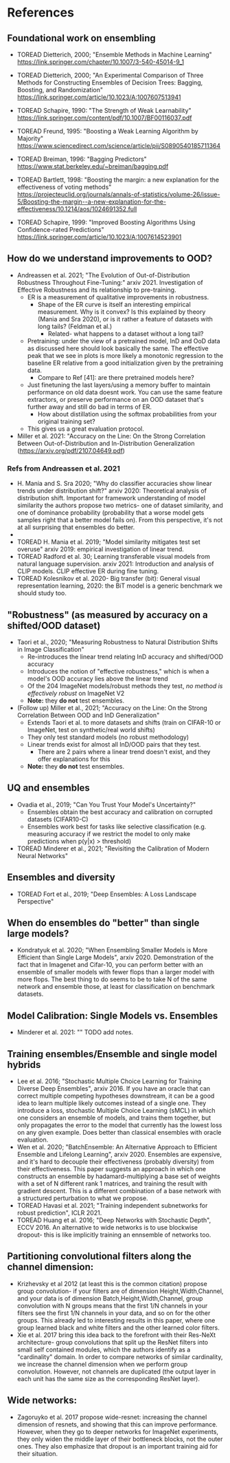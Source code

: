 # References 
 
## Foundational work on ensembling

- TOREAD Dietterich, 2000; "Ensemble Methods in Machine Learning" https://link.springer.com/chapter/10.1007/3-540-45014-9_1 
- TOREAD Dietterich, 2000; "An Experimental Comparison of Three Methods for Constructing Ensembles of Decision Trees: Bagging, Boosting, and Randomization" https://link.springer.com/article/10.1023/A:1007607513941

- TOREAD Schapire, 1990: "The Strength of Weak Learnability" https://link.springer.com/content/pdf/10.1007/BF00116037.pdf
- TOREAD Freund, 1995: "Boosting a Weak Learning Algorithm by Majority" https://www.sciencedirect.com/science/article/pii/S0890540185711364
- TOREAD Breiman, 1996: "Bagging Predictors" https://www.stat.berkeley.edu/~breiman/bagging.pdf
- TOREAD Bartlett, 1998: "Boosting the margin: a new explanation for the effectiveness of voting methods" https://projecteuclid.org/journals/annals-of-statistics/volume-26/issue-5/Boosting-the-margin--a-new-explanation-for-the-effectiveness/10.1214/aos/1024691352.full
- TOREAD Schapire, 1999: "Improved Boosting Algorithms Using Confidence-rated Predictions" https://link.springer.com/article/10.1023/A:1007614523901

## How do we understand improvements to OOD? 

- Andreassen et al. 2021; "The Evolution of Out-of-Distribution Robustness Throughout Fine-Tuning:" arxiv 2021. Investigation of Effective Robustness and its relationship to pre-training. 
    - ER is a measurement of qualitative improvements in robustness. 
        - Shape of the ER curve is itself an interesting empirical measurement. Why is it convex? Is this explained by theory (Mania and Sra 2020), or is it rather a feature of datasets with long tails? (Feldman et al.)
            - Related- what happens to a dataset without a long tail?  
    - Pretraining: under the view of a pretrained model, InD and OoD data as discussed here should look basically the same. The effective peak that we see in plots is more likely a monotonic regression to the baseline ER relative from a good initialization given by the pretraining data. 
        - Compare to Ref [41]: are there pretrained models here? 
    - Just finetuning the last layers/using a memory buffer to maintain performance on old data doesnt work. You can use the same feature extractors, or preserve performance on an OOD dataset that's further away and still do bad in terms of ER. 
        - How about distillation using the softmax probabilities from your original training set?  
    - This gives us a great evaluation protocol.
- Miller et al. 2021: "Accuracy on the Line: On the Strong Correlation Between Out-of-Distribution and In-Distribution Generalization (https://arxiv.org/pdf/2107.04649.pdf)

### Refs from Andreassen et al. 2021

- H. Mania and S. Sra 2020; "Why do classifier accuracies show linear trends under distribution shift?" arxiv 2020: Theoretical analysis of distribution shift. Important for framework understanding of model similarity the authors propose two metrics- one of dataset similarity, and one of dominance probability (probability that a worse model gets samples right that a better model fails on). From this perspective, it's not at all surprising that ensembles do better. 
- 
- TOREAD H. Mania et al. 2019; "Model similarity mitigates test set overuse" arxiv 2019: empirical investigation of linear trend. 
- TOREAD Radford et al. 30; Learning transferable visual models from natural language supervision. arxiv 2021: Introduction and analysis of CLIP models. CLIP effective ER during fine tuning. 
- TOREAD Kolesnikov et al. 2020- Big transfer (bit): General visual representation learning, 2020: the BiT model is a generic benchmark we should study too.

## "Robustness" (as measured by accuracy on a shifted/OOD dataset)

- Taori et al., 2020; "Measuring Robustness to Natural Distribution Shifts in Image Classification"
  - Re-introduces the linear trend relating InD accuracy and shifted/OOD accuracy
  - Introduces the notion of "effective robustness," which is when a model's OOD accuracy lies above the linear trend
  - Of the 204 ImageNet models/robust methods they test, *no method is effectively robust* on ImageNet V2
  - **Note:** they **do not** test ensembles.
- (Follow up) Miller et al., 2021; "Accuracy on the Line: On the Strong Correlation Between OOD and InD Generalization"
  - Extends Taori et al. to more datasets and shifts (train on CIFAR-10 or ImageNet, test on synthetic/real world shifts)
  - They only test standard models (no robust methodology)
  - Linear trends exist for almost all InD/OOD pairs that they test.
     - There are 2 pairs where a linear trend doesn't exist, and they offer explanations for this
  - **Note:** they **do not** test ensembles.

## UQ and ensembles

- Ovadia et al., 2019; "Can You Trust Your Model's Uncertainty?"
  - Ensembles obtain the best accuracy and calibration on corrupted datasets (CIFAR10-C)
  - Ensembles work best for tasks like selective classification (e.g. measuring accuracy if we restrict the model to only make predictions when p(y|x) > threshold)
- TOREAD Minderer et al., 2021; "Revisiting the Calibration of Modern Neural Networks"

## Ensembles and diversity

- TOREAD Fort et al., 2019; "Deep Ensembles: A Loss Landscape Perspective"

## When do ensembles do "better" than single large models? 

- Kondratyuk et al. 2020; "When Ensembling Smaller Models is More Efficient than Single Large Models", arxiv 2020. Demonstration of the fact that in Imagenet and Cifar-10, you can perform better with an ensemble of smaller models with fewer flops than a larger model with more flops. The best thing to do seems to be to take N of the same network and ensemble those, at least for classification on benchmark datasets. 

## Model Calibration: Single Models vs. Ensembles

- Minderer et al. 2021: "" TODO add notes. 

## Training ensembles/Ensemble and single model hybrids 

- Lee et al. 2016; "Stochastic Multiple Choice Learning for Training Diverse Deep Ensembles", arxiv 2016. If you have an oracle that can correct multiple competing hypotheses downstream, it can be a good idea to learn multiple likely outcomes instead of a single one. They introduce a loss, stochastic Multiple Choice Learning (sMCL) in which one considers an ensemble of models, and trains them together, but only propagates the error to the model that currently has the lowest loss on any given example. Does better than classical ensembles with oracle evaluation. 
- Wen et al. 2020; "BatchEnsemble: An Alternative Approach to Efficient Ensemble and Lifelong Learning", arxiv 2020. Ensembles are expensive, and it's hard to decouple their effectiveness (probably diversity) from their effectiveness. This paper suggests an approach in which one constructs an ensemble by hadamard-multiplying a base set of weights with a set of N different rank 1 matrices, and training the result with gradient descent. This is a different combination of a base network with a structured perturbation to what we propose.
- TOREAD Havasi et al. 2021; "Training independent subnetworks for robust prediction", ICLR 2021.
- TOREAD Huang et al. 2016; "Deep Networks with Stochastic Depth", ECCV 2016. An alternative to wide networks is to use blockwise dropout- this is like implicitly training an ennsemble of networks too. 

## Partitioning convolutional filters along the channel dimension: 

- Krizhevsky et al 2012 (at least this is the common citation) propose group convolution- if your filters are of dimension Height,Width,Channel, and your data is of dimension Batch,Height,Width,Channel, group convolution with N groups means that the first 1/N channels in your filters see the first 1/N channels in your data, and so on for the other groups. This already led to interesting results in this paper, where one group learned black and white filters and the other learned color filters. 
- Xie et al. 2017 bring this idea back to the forefront with their Res-NeXt architecture- group convolutions that split up the ResNet filters into small self contained modules, which the authors identify as a "cardinality" domain. In order to compare networks of similar cardinality, we increase the channel dimension when we perform group convolution. However, not channels are duplicated (the output layer in each unit has the same size as the corresponding ResNet layer).   
 
## Wide networks: 

- Zagoruyko et al. 2017 propose wide-resnet: increasing the channel dimension of resnets, and showing that this can improve performance. However, when they go to deeper networks for ImageNet experiments, they only widen the middle layer of their bottleneck blocks, not the outer ones. They also emphasize that dropout is an important training aid for their situation.  
